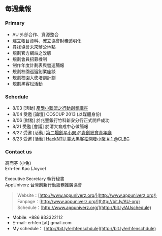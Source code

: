 ## 每週彙報 

### Primary
* AU 外部合作、資源整合
* 建立帳目資料、確立協會財務透明化
* 尋找協會未來辦公地點
* 規劃官方網站之改版 
* 規劃會員招募機制
* 制作年度計劃表與營運簡報
* 規劃校園巡迴創業座談
* 規劃校園大使培訓計劃
* 規劃黑客松活動

### Schedule
* 8/03 [活動] [產學小聯盟之行動創業講座](http://bit.ly/AUgameorg01)
* 8/04 受邀 [論壇] COSCUP 2013 (以媒體身份)
* 8/06 [財務] 於兆豐銀行竹科新安分行正式開戶成功
* 8/21 受邀 [會議] 於清大育成中心做簡報
* 8/22 受邀 [活動] [第二場創星小聚 @青創總會青年廳](http://www.accupass.com/go/startuplikeme)
* 8/23 受邀 [活動] [HackNTU 臺大黑客松開發小聚 # 1 @CLBC](http://www.accupass.com/event/register?eid=537114220545208)


### Contact us

高而芬 (小兔) <br/>
Erh-fen Kao (Joyce) <br/>

Executive Secretary 執行秘書 <br/>
AppUniverz 台灣創新行動服務推廣協會 <br/>
> Website：[http://www.appuniverz.org/](http://www.appuniverz.org/) <br/>
> Fanpage：[http://www.appuniverz.org/](http://bit.ly/AU-org) <br/>
> Schedule：[http://www.appuniverz.org/](http://bit.ly/AUschedule) <br/>

* Mobile: +886 933322112 
* E-mail: erhfen [at] gmail.com 
* My schedule： [http://bit.ly/erhfenschdule](http://bit.ly/erhfenschdule)
